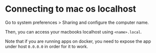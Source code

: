 # Connecting to mac os localhost 

Go to system preferences > Sharing and configure the computer name.

Then, you can access your macbooks localhost using `<name>.local`.

Note that if you are running apps on docker, you need to expose the app under host `0.0.0.0` in order for it to work.
